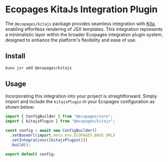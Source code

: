 # Ecopages KitaJs Integration Plugin

The `@ecopages/kitajs` package provides seamless integration with [Kita](https://kita.js.org/), enabling effortless rendering of JSX templates. This integration represents a minimalistic layer within the broader Ecopages integration plugin system, designed to enhance the platform's flexibility and ease of use.

## Install

```bash
bunx jsr add @ecopages/kitajs
```

## Usage

Incorporating this integration into your project is straightforward. Simply import and include the `kitajsPlugin` in your Ecopages configuration as shown below:

```ts
import { ConfigBuilder } from "@ecopages/core";
import { kitajsPlugin } from "@ecopages/kitajs";

const config = await new ConfigBuilder()
  .setBaseUrl(import.meta.env.ECOPAGES_BASE_URL)
  .setIntegrations([kitajsPlugin()])
  .build();

export default config;
```

